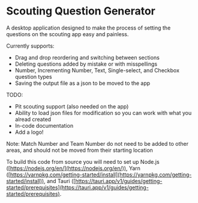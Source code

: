 # Scouting Question Generator

A desktop application designed to make the process of setting the questions on the scouting app easy and painless.

Currently supports:

- Drag and drop reordering and switching between sections
- Deleting questions added by mistake or with misspellings
- Number, Incrementing Number, Text, Single-select, and Checkbox question types
- Saving the output file as a json to be moved to the app

TODO:

- Pit scouting support (also needed on the app)
- Ability to load json files for modification so you can work with what you alread created
- In-code documentation
- Add a logo!

Note: Match Number and Team Number do not need to be added to other areas, and should not be moved from their starting location

To build this code from source you will need to set up Node.js ([https://nodejs.org/en/](https://nodejs.org/en/)), Yarn ([https://yarnpkg.com/getting-started/install](https://yarnpkg.com/getting-started/install)), and Tauri ([https://tauri.app/v1/guides/getting-started/prerequisites](https://tauri.app/v1/guides/getting-started/prerequisites).
